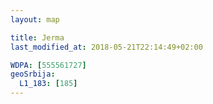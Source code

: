 ```yaml
---
layout: map

title: Jerma
last_modified_at: 2018-05-21T22:14:49+02:00

WDPA: [555561727]
geoSrbija:
  L1_183: [185]
---
```

